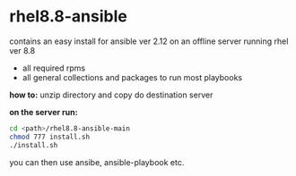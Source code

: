 # rhel8.8-ansible
contains an easy install for ansible ver 2.12 on an offline server running rhel ver 8.8
* all required rpms
* all general collections and packages to run most playbooks

**how to:**
unzip directory and copy do destination server

**on the server run:**
```bash
cd <path>/rhel8.8-ansible-main
chmod 777 install.sh
./install.sh 
```
you can then use ansibe, ansible-playbook etc.
